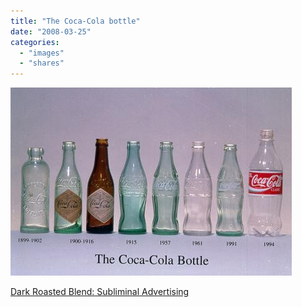 ```yaml
---
title: "The Coca-Cola bottle"
date: "2008-03-25"
categories: 
  - "images"
  - "shares"
---
```


![](images/4wnP83SaF70kkucxupq0wenw_500.jpg)

[Dark Roasted Blend: Subliminal Advertising](http://www.darkroastedblend.com/2008/03/subliminal-advertising.html)
